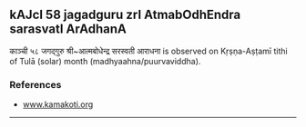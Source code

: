 ## kAJcI 58 jagadguru zrI AtmabOdhEndra sarasvatI ArAdhanA

काञ्ची ५८ जगद्गुरु श्री~आत्मबोधेन्द्र सरस्वती आराधना is observed on Kṛṣṇa-Aṣṭamī tithi of Tulā (solar) month (madhyaahna/puurvaviddha).


### References
* www.kamakoti.org

---

